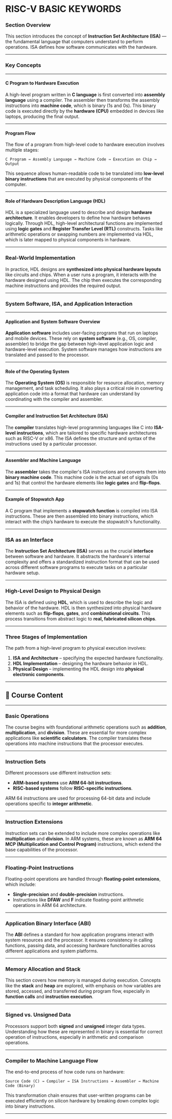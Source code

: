 # RISC-V BASIC KEYWORDS
### **Section Overview**

This section introduces the concept of **Instruction Set Architecture (ISA)** — the fundamental language that computers understand to perform operations. ISA defines how software communicates with the hardware.

---

### **Key Concepts**

---

#### **C Program to Hardware Execution**

A high-level program written in **C language** is first converted into **assembly language** using a compiler. The assembler then transforms the assembly instructions into **machine code**, which is binary (1s and 0s). This binary code is executed directly by the **hardware (CPU)** embedded in devices like laptops, producing the final output.

---

#### **Program Flow**

The flow of a program from high-level code to hardware execution involves multiple stages:
```text
C Program → Assembly Language → Machine Code → Execution on Chip → Output
```
This sequence allows human-readable code to be translated into **low-level binary instructions** that are executed by physical components of the computer.

---

#### **Role of Hardware Description Language (HDL)**

HDL is a specialized language used to describe and design **hardware architecture**. It enables developers to define how hardware behaves logically. Through HDL, high-level architectural functions are implemented using **logic gates** and **Register Transfer Level (RTL)** constructs. Tasks like arithmetic operations or swapping numbers are implemented via HDL, which is later mapped to physical components in hardware.

---

### **Real-World Implementation**

In practice, HDL designs are **synthesized into physical hardware layouts** like circuits and chips. When a user runs a program, it interacts with the hardware designed using HDL. The chip then executes the corresponding machine instructions and provides the required output.

---

### **System Software, ISA, and Application Interaction**

---

#### **Application and System Software Overview**

**Application software** includes user-facing programs that run on laptops and mobile devices. These rely on **system software** (e.g., OS, compiler, assembler) to bridge the gap between high-level application logic and hardware-level execution. System software manages how instructions are translated and passed to the processor.

---

#### **Role of the Operating System**

The **Operating System (OS)** is responsible for resource allocation, memory management, and task scheduling. It also plays a critical role in converting application code into a format that hardware can understand by coordinating with the compiler and assembler.

---

#### **Compiler and Instruction Set Architecture (ISA)**

The **compiler** translates high-level programming languages like C into **ISA-level instructions**, which are tailored to specific hardware architectures such as RISC-V or x86. The ISA defines the structure and syntax of the instructions used by a particular processor.

---

#### **Assembler and Machine Language**

The **assembler** takes the compiler's ISA instructions and converts them into **binary machine code**. This machine code is the actual set of signals (0s and 1s) that control the hardware elements like **logic gates** and **flip-flops**.

---

#### **Example of Stopwatch App**

A C program that implements a **stopwatch function** is compiled into ISA instructions. These are then assembled into binary instructions, which interact with the chip’s hardware to execute the stopwatch's functionality.

---

### **ISA as an Interface**

The **Instruction Set Architecture (ISA)** serves as the crucial **interface** between software and hardware. It abstracts the hardware's internal complexity and offers a standardized instruction format that can be used across different software programs to execute tasks on a particular hardware setup.

---

### **High-Level Design to Physical Design**

The ISA is defined using **HDL**, which is used to describe the logic and behavior of the hardware. HDL is then synthesized into physical hardware elements such as **flip-flops**, **gates**, and **combinational circuits**. This process transitions from abstract logic to **real, fabricated silicon chips**.

---

### **Three Stages of Implementation**

The path from a high-level program to physical execution involves:
1. **ISA and Architecture** – specifying the expected hardware functionality.
2. **HDL Implementation** – designing the hardware behavior in HDL.
3. **Physical Design** – implementing the HDL design into **physical electronic components**.

---

## 📘 Course Content

---

### **Basic Operations**

The course begins with foundational arithmetic operations such as **addition**, **multiplication**, and **division**. These are essential for more complex applications like **scientific calculators**. The compiler translates these operations into machine instructions that the processor executes.

---

### **Instruction Sets**

Different processors use different instruction sets:
- **ARM-based systems** use **ARM 64-bit instructions**.
- **RISC-based systems** follow **RISC-specific instructions**.

ARM 64 instructions are used for processing 64-bit data and include operations specific to **integer arithmetic**.

---

### **Instruction Extensions**

Instruction sets can be extended to include more complex operations like **multiplication** and **division**. In ARM systems, these are known as **ARM 64 MCP (Multiplication and Control Program)** instructions, which extend the base capabilities of the processor.

---

### **Floating-Point Instructions**

Floating-point operations are handled through **floating-point extensions**, which include:
- **Single-precision** and **double-precision** instructions.
- Instructions like **DFAW** and **F** indicate floating-point arithmetic operations in ARM 64 architecture.

---

### **Application Binary Interface (ABI)**

The **ABI** defines a standard for how application programs interact with system resources and the processor. It ensures consistency in calling functions, passing data, and accessing hardware functionalities across different applications and system platforms.

---

### **Memory Allocation and Stack**

This section covers how memory is managed during execution. Concepts like the **stack** and **heap** are explored, with emphasis on how variables are stored, accessed, and transferred during program flow, especially in **function calls** and **instruction execution**.

---

### **Signed vs. Unsigned Data**

Processors support both **signed** and **unsigned** integer data types. Understanding how these are represented in binary is essential for correct operation of instructions, especially in arithmetic and comparison operations.

---

### **Compiler to Machine Language Flow**

The end-to-end process of how code runs on hardware:
```text
Source Code (C) → Compiler → ISA Instructions → Assembler → Machine Code (Binary)
```
This transformation chain ensures that user-written programs can be executed efficiently on silicon hardware by breaking down complex logic into binary instructions.

---


